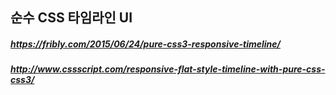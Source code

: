 ## 순수 CSS 타임라인 UI

##### https://fribly.com/2015/06/24/pure-css3-responsive-timeline/
##### http://www.cssscript.com/responsive-flat-style-timeline-with-pure-css-css3/